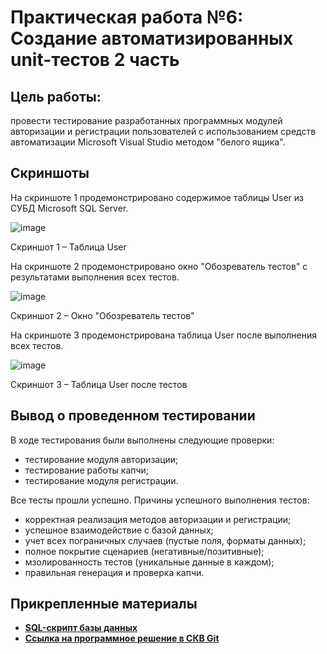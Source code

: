 # Практическая работа №6: Создание автоматизированных unit-тестов 2 часть
## Цель работы:

провести тестирование разработанных
программных модулей авторизации и регистрации пользователей с
использованием средств автоматизации Microsoft Visual Studio методом
"белого ящика".

## Скриншоты
На скриншоте 1 продемонстрировано содержимое таблицы User из СУБД Microsoft SQL Server.

![image](https://github.com/user-attachments/assets/8422096a-5ef6-4cce-816a-ae9bb05015ef)

Скриншот 1 – Таблица User

На скриншоте 2 продемонстрировано окно "Обозреватель тестов" с результатами выполнения всех тестов.

![image](https://github.com/user-attachments/assets/367e586e-52b1-4a89-8822-ea4af827b753)

Скриншот 2 – Окно "Обозреватель тестов"

На скриншоте 3 продемонстрирована таблица User после выполнения всех тестов.

![image](https://github.com/user-attachments/assets/70227e2d-26f5-41e0-ac0c-f62ec1d0bbcc)

Скриншот 3 – Таблица User после тестов

## Вывод о проведенном тестировании  
   В ходе тестирования были выполнены следующие проверки:
   - тестирование модуля авторизации;
   - тестирование работы капчи;
   - тестирование модуля регистрации.

   Все тесты прошли успешно. Причины успешного выполнения тестов:
   - корректная реализация методов авторизации и регистрации;
   - успешное взаимодействие с базой данных;
   - учет всех пограничных случаев (пустые поля, форматы данных);
   - полное покрытие сценариев (негативные/позитивные);
   - мзолированность тестов (уникальные данные в каждом);
   - правильная генерация и проверка капчи.

## Прикрепленные материалы
   - [**SQL-скрипт базы данных**](https://github.com/gnoynick/PIT_PR6.2_Balashova_Petrov/blob/master/скрипт%20бд.sql)
   - [**Ссылка на программное решение в СКВ Git**](https://github.com/gnoynick/PIT_PR6.2_Balashova_Petrov/tree/master)
